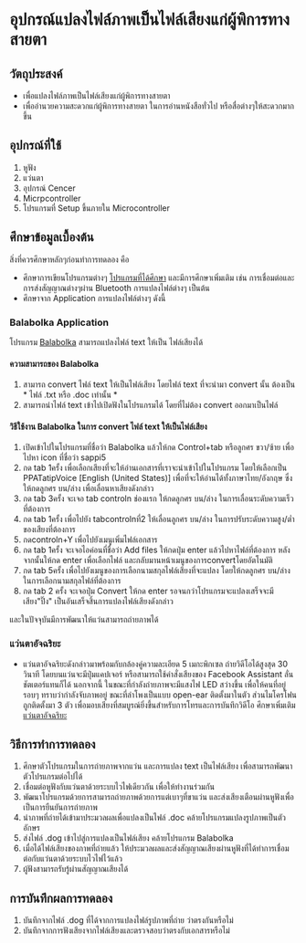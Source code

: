 # อุปกรณ์แปลงไฟล์ภาพเป็นไฟล์เสียงแก่ผู้พิการทางสายตา
## วัตถุประสงค์
* เพื่อแปลงไฟล์ภาพเป็นไฟล์เสียงแก่ผู้พิการทางสายตา
* เพื่ออำนวยความสะดวกแก่ผู้พิการทางสายตา ในการอ่านหนังสือทั่วไป หรือสื่อต่างๆให้สะดวกมากขึ้น
## อุปกรณ์ที่ใช้
1. หูฟัง
2. แว่นตา
3. อุปกรณ์ Cencer
4. Micrpcontroller
5. โปรแกรมที่ Setup ขึ้นภายใน Microcontroller 
## ศึกษาข้อมูลเบื้องต้น 
สิ่งที่ควรศึกษาหลักๆก่อนทำการทดลอง คือ 
* ศึกษาการเขียนโปรแกรมต่างๆ [โปรแกรมที่ได้ศึกษา](https://github.com/choompol-boonmee/lab63b) และมีการศึกษาเพิ่มเติม เช่น การเชื่อมต่อและการส่งสัญญาณต่างๆผ่าน Bluetooth การแปลงไฟล์ต่างๆ เป็นต้น
* ศึกษาจาก Application การแปลงไฟล์ต่างๆ ดังนี้
### Balabolka Application
โปรแกรม [Balabolka](http://www.cross-plus-a.com/balabolka.htm) สามารถแปลงไฟล์ text ให้เป็น ไฟล์เสียงได้
#### ความสามารถของ Balabolka
1. สามารถ convert ไฟล์ text ให้เป็นไฟล์เสียง โดยไฟล์ text ที่จะนำมา convert นั้น ต้องเป็น * ไฟล์ .txt หรือ .doc เท่านั้น *
2. สามารถนำไฟล์ text เข้าไปเปิดฟังในโปรแกรมได้ โดยที่ไม่ต้อง convert ออกมาเป็นไฟล์
#### วิธีใช้งาน Balabolka ในการ convert ไฟล์ text ให้เป็นไฟล์เสียง
  1. เปิดเข้าไปในโปรแกรมที่ชื่อว่า Balabolka แล้วให้กด Control+tab หรือลูกศร ขวา/ซ้าย เพื่อไปหา icon ที่ชื่อว่า sappi5
  2. กด tab 1ครั้ง เพื่อเลือกเสียงที่จะให้อ่านเอกสารที่เราจะนำเข้าไปในโปรแกรม โดยให้เลือกเป็น PPATatipVoice [English (United States)] เพื่อที่จะให้อ่านได้ทั้งภาษาไทย/อังกฤษ ซึ่งให้กดลูกศร บน/ล่าง เพื่อเลื่อนหาเสียงดังกล่าว
  3. กด tab 3ครั้ง จะเจอ tab controln ช่องแรก ให้กดลูกศร บน/ล่าง ในการเลื่อนระดับความเร็วที่ต้องการ
  4. กด tab 1ครั้ง เพื่อไปยัง tabcontrolnที่2 ให้เลื่อนลูกศร บน/ล่าง ในการปรับระดับความสูง/ต่ำของเสียงที่ต้องการ
  5. กดcontroln+Y เพื่อไปยังเมนูเพิ่มไฟล์เอกสาร
  6. กด tab 1ครั้ง จะเจอไอค่อนที่ชื่อว่า Add files ให้กดปุ่ม enter แล้วไปหาไฟล์ที่ต้องการ หลังจากนั้นให้กด enter เพื่อเลือกไฟล์ และกลับมานหน้าเมนูของการconvertโดยอัตโนมัติ
  7. กด tab 5ครั้ง เพื่อไปยังเมนูของการเลือกนามสกุลไฟล์เสียงที่จะแปลง โดยให้กดลูกศร บน/ล่าง ในการเลือกนามสกุลไฟล์ที่ต้องการ
  8. กด tab 2 ครั้ง จะเจอปุ่ม Convert ให้กด enter รอจนกว่าโปรแกรมจะแปลงเสร็จจะมีเสียง"ปิ๊ง" เป็นอันเสร็จสิ้นการแปลงไฟล์เสียงดังกล่าว

และในปัจจุบันมีการพัฒนาให้แว่นสามารถถ่ายภาพได้
### แว่นตาอัจฉริยะ
* แว่นตาอัจฉริยะดังกล่าวมาพร้อมกับกล้องคู่ความละเอียด 5 เมกะพิกเซล ถ่ายวิดีโอได้สูงสุด 30 วินาที โดยบนแว่นจะมีปุ่มแคปเจอร์ หรือสามารถใช้คำสั่งเสียงของ Facebook Assistant ลั่นชัตเตอร์แทนก็ได้
นอกจากนี้ ในขณะที่กำลังถ่ายภาพจะมีแสงไฟ LED สว่างขึ้น เพื่อให้คนที่อยู่รอบๆ ทราบว่ากำลังจับภาพอยู่ ขณะที่ลำโพงเป็นแบบ open-ear ติดตั้งมาในตัว ส่วนไมโครโฟนถูกติดตั้งมา 3 ตัว เพื่อมอบเสียงที่สมบูรณ์ยิ่งขึ้นสำหรับการโทรและการบันทึกวิดีโอ ศึกษาเพิ่มเติม [แว่นตาอัจฉริยะ](https://about.fb.com/news/2021/09/introducing-ray-ban-stories-smart-glasses/)
## วิธีการทำการทดลอง 
1. ศึกษาตัวโปรแกรมในการถ่ายภาพจากแว่น และการแปลง text เป็นไฟล์เสียง เพื่อสามารถพัฒนาตัวโปรแกรมต่อไปได้
2. เชื่อมต่อหูฟังกับแว่นตาด้วยระบบไวไฟเดียวกัน เพื่อให้ทำงานร่วมกัน
3. พัฒนาโปรแกรมด้วยการสามารถถ่ายภาพด้วยการแต่เบาๆที่ขาแว่น และส่งเสียงเตือนผ่านหูฟังเพื่อเป็นการยืนยันการถ่ายภาพ
4. นำภาพที่ถ่ายได้เข้ามาประมวลผลเพื่อแปลงเป็นไฟล์ .doc คล้ายโปรแกรมแปลงรูปภาพเป็นตัวอักษร
5. ส่งไฟล์ .dog เข้าไปสู่การแปลงเป็นไฟล์เสียง คล้ายโปรแกรม Balabolka
6. เมื่อได้ไฟล์เสียงของภาพที่ถ่ายแล้ว ให้ประมวลผลและส่งสัญญาณเสียงผ่านหูฟังที่ได้ทำการเชื่อมต่อกับแว่นตาด้วยระบบไวไฟไว้แล้ว
7. ผู้ฟังสามารถรับรู้ผ่านสัญญาณเสียงได้
## การบันทึกผลการทดลอง 
1. บันทึกจากไฟล์ .dog ที่ได้จากการแปลงไฟล์รูปภาพที่ถ่าย ว่าตรงกันหรือไม่
2. บันทึกจากการฟังเสียงจากไฟล์เสียงและตรวจสอบว่าตรงกับเอกสารหรือไม่

